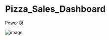 # Pizza_Sales_Dashboard
Power Bi

![image](https://github.com/Piriyanka18/Pizza_Sales_Dashboard/assets/80697383/a1c26319-9a7d-45b9-9cc5-07dceb1534a3)


